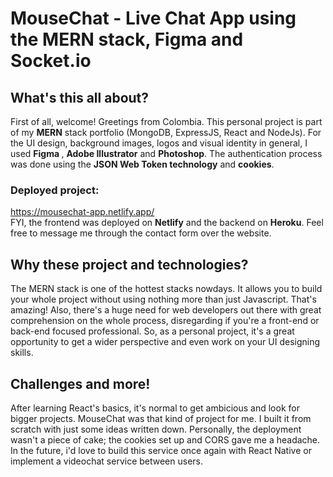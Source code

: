 # MouseChat - Live Chat App using the MERN stack, Figma and Socket.io

## What's this all about?

First of all, welcome! Greetings from Colombia. This personal project is part of my <b>MERN</b> stack
portfolio (MongoDB, ExpressJS, React and NodeJs). For the UI design, background images,
logos and visual identity in general, I used <b> Figma </b>, <b>Adobe Illustrator</b> and <b>Photoshop</b>. The authentication process was done using the <b>JSON Web Token technology</b> and <b>cookies</b>.

### Deployed project:

https://mousechat-app.netlify.app/
<br>FYI, the frontend was deployed on <b>Netlify</b> and the backend on <b>Heroku</b>. Feel free to message me through the contact form over the website.

## Why these project and technologies?

The MERN stack is one of the hottest stacks nowdays. It allows you to build your whole project without using
nothing more than just Javascript. That's amazing! Also, there's a huge need for web developers out there with great comprehension on the whole process, disregarding if you're a front-end or back-end focused professional. So, as a personal project, it's a great opportunity to get a wider perspective and even work on your UI designing skills.

## Challenges and more!

After learning React's basics, it's normal to get ambicious and look for bigger projects. MouseChat was that kind of project for me. I built it from scratch with just some ideas written down. Personally, the deployment wasn't a piece of cake; the cookies set up and CORS gave me a headache. In the future, i'd love to build this service once again with React Native or implement a videochat service between users. 